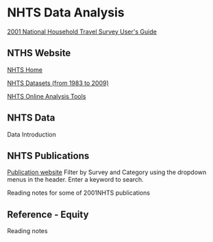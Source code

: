 # NHTS Data Analysis

[2001 National Household Travel Survey User's Guide](https://github.com/13978386611/NHTS/blob/main/2001NHTS%20UsersGuide.pdf)

## NTHS Website

[NHTS Home](https://nhts.ornl.gov/)

[NHTS Datasets (from 1983 to 2009)](https://nhts.ornl.gov/download.shtml)

[NHTS Online Analysis Tools](https://nhts.ornl.gov/tools.shtml)

## NHTS Data

Data Introduction

## NHTS Publications

[Publication website](https://nhts.ornl.gov/publications)  Filter by Survey and Category using the dropdown menus in the header. Enter a keyword to search.

Reading notes for some of 2001NHTS publications

## Reference - Equity

Reading notes
